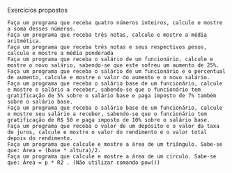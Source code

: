 Exercícios propostos 

    Faça um programa que receba quatro números inteiros, calcule e mostre a soma desses números.
    Faça um programa que receba três notas, calcule e mostre a média aritmética.
    Faça um programa que receba três notas e seus respectivos pesos, calcule e mostre a média ponderada
    Faça um programa que receba o salário de um funcionário, calcule e mostre o novo salário, sabendo-se que este sofreu um aumento de 25%.
    Faça um programa que receba o salário de um funcionário e o percentual de aumento, calcule e mostre o valor do aumento e o novo salário.
    Faça um programa que receba o salário base de um funcionário, calcule e mostre o salário a receber, sabendo-se que o funcionário tem gratificação de 5% sobre o salário base e paga imposto de 7% também sobre o salário base.
    Faça um programa que receba o salário base de um funcionário, calcule e mostre seu salário a receber, sabendo-se que o funcionário tem gratificação de R$ 50 e paga imposto de 10% sobre o salário base.
    Faça um programa que receba o valor de um depósito e o valor da taxa de juros, calcule e mostre o valor do rendimento e o valor total depois do rendimento.
    Faça um programa que calcule e mostre a área de um triângulo. Sabe-se que: Área = (base * altura)/2.
    Faça um programa que calcule e mostre a área de um círculo. Sabe-se que: Área = p * R2 . (Não utilizar comando pow())
